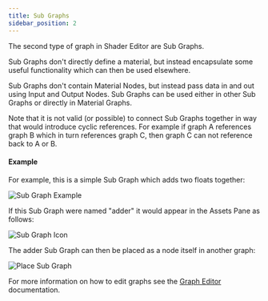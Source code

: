 ```yaml
---
title: Sub Graphs
sidebar_position: 2
---
```


The second type of graph in Shader Editor are Sub Graphs.

Sub Graphs don't directly define a material, but instead encapsulate some useful functionality which can then be used elsewhere.

Sub Graphs don't contain Material Nodes, but instead pass data in and out using Input and Output Nodes. Sub Graphs can be used either in other Sub Graphs or directly in Material Graphs.

Note that it is not valid (or possible) to connect Sub Graphs together in way that would introduce cyclic references. For example if graph A references graph B which in turn references graph C, then graph C can not reference back to A or B.

#### Example

For example, this is a simple Sub Graph which adds two floats together:

![Sub Graph Example](/images/shader-editor/overview-graph-sub-graph.png)

If this Sub Graph were named "adder" it would appear in the Assets Pane as follows:

![Sub Graph Icon](/images/shader-editor/overview-graph-sub-graph-icon.png)

The adder Sub Graph can then be placed as a node itself in another graph:

![Place Sub Graph](/images/shader-editor/overview-graph-place-sub-graph.gif)

For more information on how to edit graphs see the [Graph Editor][4] documentation.

[4]: /shader-editor/window-layout/graph-editor
